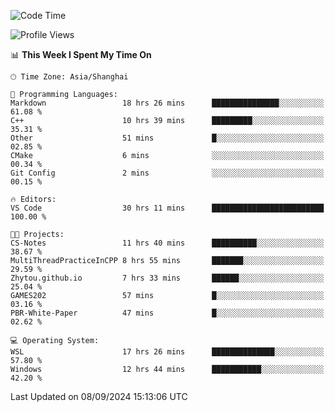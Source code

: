 <!--START_SECTION:waka-->
![Code Time](http://img.shields.io/badge/Code%20Time-1%2C972%20hrs%2051%20mins-blue)

![Profile Views](http://img.shields.io/badge/Profile%20Views-2-blue)

📊 **This Week I Spent My Time On** 

```text
🕑︎ Time Zone: Asia/Shanghai

💬 Programming Languages: 
Markdown                 18 hrs 26 mins      ███████████████░░░░░░░░░░   61.08 % 
C++                      10 hrs 39 mins      █████████░░░░░░░░░░░░░░░░   35.31 % 
Other                    51 mins             █░░░░░░░░░░░░░░░░░░░░░░░░   02.85 % 
CMake                    6 mins              ░░░░░░░░░░░░░░░░░░░░░░░░░   00.34 % 
Git Config               2 mins              ░░░░░░░░░░░░░░░░░░░░░░░░░   00.15 % 

🔥 Editors: 
VS Code                  30 hrs 11 mins      █████████████████████████   100.00 % 

🐱‍💻 Projects: 
CS-Notes                 11 hrs 40 mins      ██████████░░░░░░░░░░░░░░░   38.67 % 
MultiThreadPracticeInCPP 8 hrs 55 mins       ███████░░░░░░░░░░░░░░░░░░   29.59 % 
Zhytou.github.io         7 hrs 33 mins       ██████░░░░░░░░░░░░░░░░░░░   25.04 % 
GAMES202                 57 mins             █░░░░░░░░░░░░░░░░░░░░░░░░   03.16 % 
PBR-White-Paper          47 mins             █░░░░░░░░░░░░░░░░░░░░░░░░   02.62 % 

💻 Operating System: 
WSL                      17 hrs 26 mins      ██████████████░░░░░░░░░░░   57.80 % 
Windows                  12 hrs 44 mins      ███████████░░░░░░░░░░░░░░   42.20 % 
```


 Last Updated on 08/09/2024 15:13:06 UTC
<!--END_SECTION:waka-->